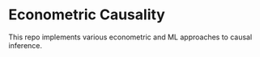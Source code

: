 # Econometric Causality
This repo implements various econometric and ML approaches to causal inference.

